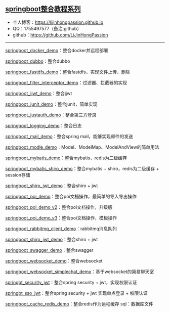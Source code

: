 ## [springboot整合教程系列](https://github.com/LiJinHongPassion/springboot/) 
- 个人博客：https://lijinhongpassion.github.io
- QQ：1755497577（备注:github）
- github：https://github.com/LiJinHongPassion


---

[springboot_docker_demo](https://github.com/LiJinHongPassion/springboot/springboot_docker_demo)：整合docker并远程部署

[springboot_dubbo](https://github.com/LiJinHongPassion/springboot/springboot_dubbo)：整合dubbo
            
[springboot_fastdfs_demo](https://github.com/LiJinHongPassion/springboot/springboot_fastdfs_demo)：整合fastdfs，实现文件上传、删除

[springboot_filter_interceptor_demo](https://github.com/LiJinHongPassion/springboot/springboot_filter_interceptor_demo)：过滤器、拦截器的实现

[springboot_jjwt_demo](https://github.com/LiJinHongPassion/springboot/springboot_jjwt_demo)：整合jjwt

[springboot_junit_demo](https://github.com/LiJinHongPassion/springboot/springboot_junit_demo)：整合junit，简单实现
         
[springboot_justauth_demo](https://github.com/LiJinHongPassion/springboot/springboot_justauth_demo)：整合第三方登录

[springboot_logging_demo](https://github.com/LiJinHongPassion/springboot/springboot_logging_demo)：整合日志

[springboot_mail_demo](https://github.com/LiJinHongPassion/springboot/springboot_mail_demo)：整合spring mail，能够实现邮件的发送

[springboot_modle_demo](https://github.com/LiJinHongPassion/springboot/springboot_modle_demo)：Model、ModelMap、ModelAndView的简单用法
       
[springboot_mybatis_demo](https://github.com/LiJinHongPassion/springboot/springboot_mybatis_demo)：整合mybatis，redis为二级缓存

[springboot_mybatis_shiro_demo](https://github.com/LiJinHongPassion/springboot/springboot_mybatis_shiro_demo)：整合mybatis + shiro，redis为二级缓存 + session存储

[springboot_shiro_jwt_demo](https://github.com/LiJinHongPassion/springboot/springboot_shiro_jwt_demo)：整合shiro + jwt

[springboot_poi_demo](https://github.com/LiJinHongPassion/springboot/springboot_poi_demo)：整合poi文档操作，最简单的导入导出操作

[springboot_poi_demo_v2](https://github.com/LiJinHongPassion/springboot/springboot_poi_demo_v2)：整合poi文档操作，升级版

[springboot_poi_demo_v3](https://github.com/LiJinHongPassion/springboot/springboot_poi_demo_v3)：整合poi文档操作，模板操作
            
[springboot_rabbitmq_client_demo](https://github.com/LiJinHongPassion/springboot/springboot_rabbitmq_client_demo)：rabbitmq消息队列

[springboot_shiro_jwt_demo](https://github.com/LiJinHongPassion/springboot/springboot_shiro_jwt_demo)：整合shiro + jwt
      
[springboot_swagger_demo](https://github.com/LiJinHongPassion/springboot/springboot_swagger_demo)：整合swagger

[springboot_websocket_demo](https://github.com/LiJinHongPassion/springboot/springboot_websocket_demo)：整合websocket

[springboot_websocket_simplechat_demo](https://github.com/LiJinHongPassion/springboot/springboot_websocket_simplechat_demo)：基于websocket的简易聊天室

[springbt_security_jwt](https://github.com/LiJinHongPassion/springboot/springbt_security_jwt)：整合spring security + jwt，实现权限认证

[springbt_sso_jwt](https://github.com/LiJinHongPassion/springboot/springbt_sso_jwt)：整合spring security + jwt 实现单点登录 + 权限认证

[springboot_cache_redis_demo](https://github.com/LiJinHongPassion/springboot/springboot_cache_redis_demo)：整合redis作为远程缓存
sql：数据库文件